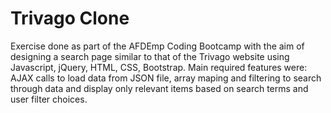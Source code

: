 # Trivago Clone

Exercise done as part of the AFDEmp Coding Bootcamp with the aim of designing a search page similar to that of the Trivago 
website using Javascript, jQuery, HTML, CSS, Bootstrap. Main required features were: AJAX calls to load data from JSON file, array
maping and filtering to search through data and display only relevant items based on search terms and user filter choices.
